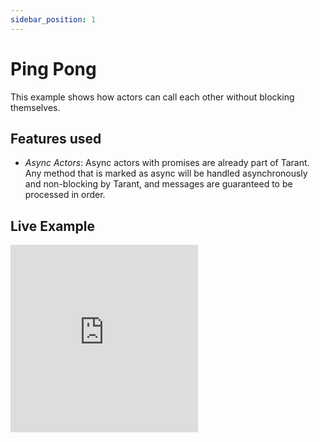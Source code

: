 ```yaml
---
sidebar_position: 1
---
```


# Ping Pong

This example shows how actors can call each other without blocking themselves.

## Features used

* *Async Actors*: Async actors with promises are already part of Tarant. Any method that is marked as async will be
handled asynchronously and non-blocking by Tarant, and messages are guaranteed to be processed in order.

## Live Example

<iframe height="300" scrolling="no" title="tarant ping pong example" src="https://codepen.io/kmruiz/embed/KbvBqm?default-tab=js%2Cresult&editable=true" frameborder="no" loading="lazy" allowtransparency="true" allowfullscreen="true">
  See the Pen <a href="https://codepen.io/kmruiz/pen/KbvBqm">
  tarant ping pong example</a> by Kevin Mas Ruiz (<a href="https://codepen.io/kmruiz">@kmruiz</a>)
  on <a href="https://codepen.io">CodePen</a>.
</iframe>